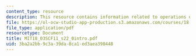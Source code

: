 ```yaml
---
content_type: resource
description: This resource contains information related to operations on fourier series.
file: https://ol-ocw-studio-app-production.s3.amazonaws.com/courses/18-03sc-differential-equations-fall-2011/3ba2a2bb9c3a39da8ca1ed3aea398448_MIT18_03SCF11_s22_0intro.pdf
file_type: application/pdf
resourcetype: Document
title: MIT18_03SCF11_s22_0intro.pdf
uid: 3ba2a2bb-9c3a-39da-8ca1-ed3aea398448
---
```

